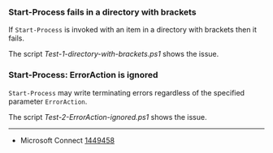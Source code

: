 
### Start-Process fails in a directory with brackets

If `Start-Process` is invoked with an item in a directory with brackets then it fails.

The script *Test-1-directory-with-brackets.ps1* shows the issue.

### Start-Process: ErrorAction is ignored

`Start-Process` may write terminating errors regardless of the specified
parameter `ErrorAction`.

The script *Test-2-ErrorAction-ignored.ps1* shows the issue.

---

- Microsoft Connect [1449458](https://connect.microsoft.com/PowerShell/feedback/details/1449458)
